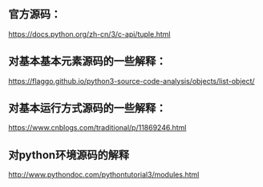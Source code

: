 ## 官方源码：

https://docs.python.org/zh-cn/3/c-api/tuple.html</br>

## 对基本基本元素源码的一些解释：

https://flaggo.github.io/python3-source-code-analysis/objects/list-object/</br>

## 对基本运行方式源码的一些解释：

https://www.cnblogs.com/traditional/p/11869246.html</br>

## 对python环境源码的解释

http://www.pythondoc.com/pythontutorial3/modules.html</br>
